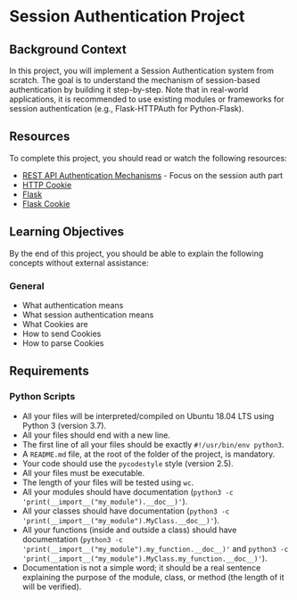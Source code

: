 # Session Authentication Project

## Background Context

In this project, you will implement a Session Authentication system from scratch. The goal is to understand the mechanism of session-based authentication by building it step-by-step. Note that in real-world applications, it is recommended to use existing modules or frameworks for session authentication (e.g., Flask-HTTPAuth for Python-Flask).

## Resources

To complete this project, you should read or watch the following resources:
- [REST API Authentication Mechanisms](https://www.youtube.com/watch?v=501dpx2IjGY) - Focus on the session auth part
- [HTTP Cookie](https://developer.mozilla.org/en-US/docs/Web/HTTP/Headers/Cookie)
- [Flask](https://palletsprojects.com/p/flask/)
- [Flask Cookie](https://flask.palletsprojects.com/en/1.1.x/quickstart/#cookies)

## Learning Objectives

By the end of this project, you should be able to explain the following concepts without external assistance:

### General
- What authentication means
- What session authentication means
- What Cookies are
- How to send Cookies
- How to parse Cookies

## Requirements

### Python Scripts
- All your files will be interpreted/compiled on Ubuntu 18.04 LTS using Python 3 (version 3.7).
- All your files should end with a new line.
- The first line of all your files should be exactly `#!/usr/bin/env python3`.
- A `README.md` file, at the root of the folder of the project, is mandatory.
- Your code should use the `pycodestyle` style (version 2.5).
- All your files must be executable.
- The length of your files will be tested using `wc`.
- All your modules should have documentation (`python3 -c 'print(__import__("my_module").__doc__)'`).
- All your classes should have documentation (`python3 -c 'print(__import__("my_module").MyClass.__doc__)'`).
- All your functions (inside and outside a class) should have documentation (`python3 -c 'print(__import__("my_module").my_function.__doc__)'` and `python3 -c 'print(__import__("my_module").MyClass.my_function.__doc__)'`).
- Documentation is not a simple word; it should be a real sentence explaining the purpose of the module, class, or method (the length of it will be verified).
